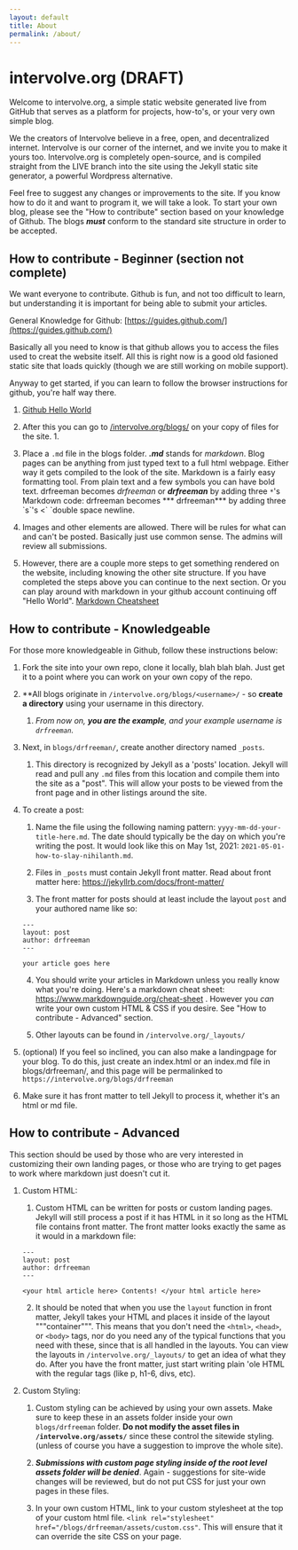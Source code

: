 ```yaml
---
layout: default
title: About
permalink: /about/
---
```

# intervolve.org (DRAFT)

Welcome to intervolve.org, a simple static website generated live from GitHub that serves as a platform for projects, how-to's, or your very own simple blog.

We the creators of Intervolve believe in a free, open, and decentralized internet.  Intervolve is our corner of the internet, and we invite you to make it yours too.  Intervolve.org is completely open-source, and is compiled straight from the LIVE branch into the site using the Jekyll static site generator, a powerful Wordpress alternative. 

Feel free to suggest any changes or improvements to the site. If you know how to do it and want to program it, we will take a look. To start your own blog, please see the "How to contribute" section based on your knowledge of Github.  The blogs ***must*** conform to the standard site structure in order to be accepted.  

## How to contribute - Beginner (section not complete)

We want everyone to contribute.  Github is fun, and not too difficult to learn, but understanding it is important for being able to submit your articles.

General Knowledge for Github:  [https://guides.github.com/](https://guides.github.com/)

Basically all you need to know is that github allows you to access the files used to creat the website itself. All this is right now is a good old fasioned static site that loads quickly (though we are still working on mobile support).

Anyway to get started, if you can learn to follow the browser instructions for github, you're half way there. 

1. [Github Hello World](https://guides.github.com/activities/hello-world/)

2. After this you can go to [/intervolve.org/blogs/](https://github.com/intervolve-org/intervolve.org/tree/main/intervolve.org/blogs) on your copy of files for the site.
	1.

3. Place a `.md` file in the blogs folder. ***.md*** stands for *markdown*. Blog pages can be anything from just typed text to a full html webpage. Either way it gets compiled to the look of the site. Markdown is a fairly easy formatting tool. From plain text and a few symbols you can have bold text.  drfreeman becomes *drfreeman* or ***drfreeman*** by adding three `*`'s  Markdown code: drfreeman becomes \*\*\* drfreeman\*\*\* by adding three \`s\`'s  \<\`  \`double space newline.  

4. Images and other elements are allowed. There will be rules for what can and can't be posted. Basically just use common sense. The admins will review all submissions.

5. However, there are a couple more steps to get something rendered on the website, including knowing the other site structure. If you have completed the steps above you can continue to the next section. Or you can play around with markdown in your github account continuing off "Hello World".  [Markdown Cheatsheet](https://www.markdownguide.org/cheat-sheet)
<!---
Test comment but also speaking of images, a few small images could be added here for the tutorial
-->

## How to contribute - Knowledgeable 

For those more knowledgeable in Github, follow these instructions below:

1. Fork the site into your own repo, clone it locally, blah blah blah.  Just get it to a point where you can work on your own copy of the repo.

2. **All blogs originate in `/intervolve.org/blogs/<username>/` - so **create a directory** using your username in this directory. 
  
   1. *From now on, **you are the example**, and your example username is `drfreeman`.*

3. Next, in `blogs/drfreeman/`, create another directory named `_posts`.
  
   1. This directory is recognized by Jekyll as a 'posts' location.  Jekyll will read and pull any `.md` files from this location and compile them into the site as a "post".  This will allow your posts to be viewed from the front page and in other listings around the site.

4. To create a post:
  
   1. Name the file using the following naming pattern:  `yyyy-mm-dd-your-title-here.md`.  The date should typically be the day on which you're writing the post.  It would look like this on May 1st, 2021:  `2021-05-01-how-to-slay-nihilanth.md`.
  
   2. Files in `_posts` must contain Jekyll front matter.  Read about front matter here:  https://jekyllrb.com/docs/front-matter/
  
   3. The front matter for posts should at least include the layout `post` and your authored name like so:
    ```
    ---
    layout: post
    author: drfreeman
    ---

    your article goes here
    ```
  
   4. You should write your articles in Markdown unless you really know what you're doing.  Here's a markdown cheat sheet:  https://www.markdownguide.org/cheat-sheet .  However you *can* write your own custom HTML & CSS if you desire.  See "How to contribute - Advanced" section.

   5. Other layouts can be found in `/intervolve.org/_layouts/`

4. (optional)  If you feel so inclined, you can also make a landingpage for your blog.  To do this, just create an index.html or an index.md file in blogs/drfreeman/, and this page will be permalinked to `https://intervolve.org/blogs/drfreeman`

  1. Make sure it has front matter to tell Jekyll to process it, whether it's an html or md file.
   
## How to contribute - Advanced

This section should be used by those who are very interested in customizing their own landing pages, or those who are trying to get pages to work where markdown just doesn't cut it.

1. Custom HTML:

   1. Custom HTML can be written for posts or custom landing pages.  Jekyll will still process a post if it has HTML in it so long as the HTML file contains front matter.  The front matter looks exactly the same as it would in a markdown file:
    ```
    ---
    layout: post
    author: drfreeman
    ---
    
    <your html article here> Contents! </your html article here>
    ```
 
   2. It should be noted that when you use the `layout` function in front matter, Jekyll takes your HTML and places it inside of the layout """container""".  This means that you don't need the `<html>`, `<head>`, or `<body>` tags, nor do you need any of the typical functions that you need with these, since that is all handled in the layouts.  You can view the layouts in `/intervolve.org/_layouts/` to get an idea of what they do.  After you have the front matter, just start writing plain 'ole HTML with the regular tags (like p, h1-6, divs, etc).

2. Custom Styling:

   1. Custom styling can be achieved by using your own assets.  Make sure to keep these in an assets folder inside your own `blogs/drfreeman` folder.  **Do not modify the asset files in `/intervolve.org/assets/`** since these control the sitewide styling.  (unless of course you have a suggestion to improve the whole site).

   2. ***Submissions with custom page styling inside of the root level assets folder will be denied***.  Again - suggestions for site-wide changes will be reviewed, but do not put CSS for just your own pages in these files.

   3. In your own custom HTML, link to your custom stylesheet at the top of your custom html file.  `<link rel="stylesheet" href="/blogs/drfreeman/assets/custom.css"`.  This will ensure that it can override the site CSS on your page.

    
